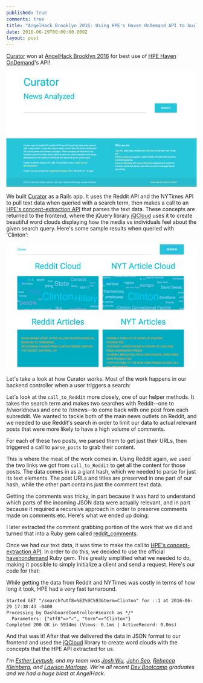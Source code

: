 ```yaml
---
published: true
comments: true
title: "AngelHack Brooklyn 2016: Using HPE's Haven OnDemand API to build Curator"
date: 2016-06-29T00:00:00.000Z
layout: post
---
```

[Curator](https://github.com/mindplace/Curator-a-) won at [AngelHack Brooklyn 2016](http://angelhack.com/portfolio-item/brooklyn-usa-may-7-8-2016/) for best use of [HPE Haven OnDemand](https://dev.havenondemand.com/apis)'s API!

![curator](/assets/blog/curator.png)

We built [Curator](https://github.com/mindplace/Curator-a-) as a Rails app. It uses the Reddit API and the NYTimes API to pull text data when queried with a search term, then makes a call to an [HPE's concept-extraction API](https://dev.havenondemand.com/apis/extractconcepts#overview) that parses the text data. These concepts are returned to the frontend, where the jQuery library [jQCloud](https://github.com/lucaong/jQCloud) uses it to create beautiful word clouds displaying how the media vs individuals feel about the given search query. Here's some sample results when queried with 'Clinton':

![clinton-query-curator](/assets/blog/curator-clinton.png)

Let's take a look at how Curator works. Most of the work happens in our backend controller when a user triggers a search:

<script src="https://gist.github.com/mindplace/afb75737a756eb5892e900a3fc189fd8.js"></script>

Let's look at the <code>call_to_Reddit</code> more closely, one of our helper methods. It takes the search term and makes two searches with Reddit--one to /r/worldnews and one to /r/news--to come back with one post from each subreddit. We wanted to tackle both of the main news outlets on Reddit, and we needed to use Reddit's search in order to limit our data to actual relevant posts that were more likely to have a high volume of comments.

<script src="https://gist.github.com/mindplace/0d1e29b8fd77f56e62b6ccc83af611b6.js"></script>

For each of these two posts, we parsed them to get just their URLs, then triggered a call to <code>parse_posts</code> to grab their content.

This is where the meat of the work comes in. Using Reddit again, we used the two links we got from <code>call_to_Reddit</code> to get all the content for those posts. The data comes in as a giant hash, which we needed to parse for just its text elements. The post URLs and titles are preserved in one part of our hash, while the other part contains just the comment text data.

<script src="https://gist.github.com/mindplace/67e02efee51ec7529449f9be620fdf57.js"></script>

Getting the comments was tricky, in part because it was hard to understand which parts of the incoming JSON data were actually relevant, and in part because it required a recursive approach in order to preserve comments made on comments etc. Here's what we ended up doing:

<script src="https://gist.github.com/mindplace/31948caecce83b612739baba2786e139.js"></script>

I later extracted the comment grabbing portion of the work that we did and turned that into a Ruby gem called [reddit_comments](https://github.com/mindplace/reddit_comments_gem).

Once we had our text data, it was time to make the call to [HPE's concept-extraction API](https://dev.havenondemand.com/apis/extractconcepts#overview). In order to do this, we decided to use the official [havenondemand](https://github.com/HPE-Haven-OnDemand/havenondemand-ruby) Ruby gem. This greatly simplified what we needed to do, making it possible to simply initialize a client and send a request. Here's our code for that:

<script src="https://gist.github.com/mindplace/a9640d6406cf3986f8cc59e18564f0aa.js"></script>

While getting the data from Reddit and NYTimes was costly in terms of how long it took, HPE had a very fast turnaround.

```
Started GET "/search?utf8=%E2%9C%93&term=Clinton" for ::1 at 2016-06-29 17:38:43 -0400
Processing by DashboardController#search as */*
  Parameters: {"utf8"=>"✓", "term"=>"Clinton"}
Completed 200 OK in 5914ms (Views: 0.1ms | ActiveRecord: 0.0ms)
```

And that was it! After that we delivered the data in JSON format to our frontend and used the [jQCloud](https://github.com/lucaong/jQCloud) library to create word clouds with the concepts that the HPE API extracted for us.

*I'm [Esther Leytush](https://github.com/mindplace), and my team was [Josh Wu](https://github.com/JoshJHWu), [John Seo](https://github.com/seodo), [Rebecca Kleinberg](https://github.com/RebeccaKleinberg), and [Lawson Marlowe](https://github.com/sonomar). We're all recent [Dev Bootcamp](http://devbootcamp.com/) graduates and we had a huge blast at AngelHack.*
